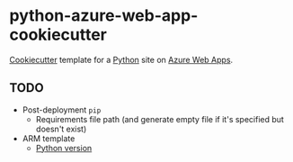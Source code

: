 # python-azure-web-app-cookiecutter
[Cookiecutter](http://cookiecutter.readthedocs.io/) template for a
[Python](https://www.python.org/) site on
[Azure Web Apps](https://azure.microsoft.com/en-us/services/app-service/web/).

## TODO
- Post-deployment `pip`
  + Requirements file path (and generate empty file if it's specified but doesn't exist)
- ARM template
  + [Python version](http://www.siteextensions.net/profiles/steve.dower)
